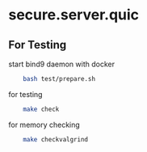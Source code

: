 # secure.server.quic

## For Testing

start bind9 daemon with docker

```sh
    bash test/prepare.sh
```

 for testing

```sh
    make check
```

for memory checking

```sh
    make checkvalgrind
```
